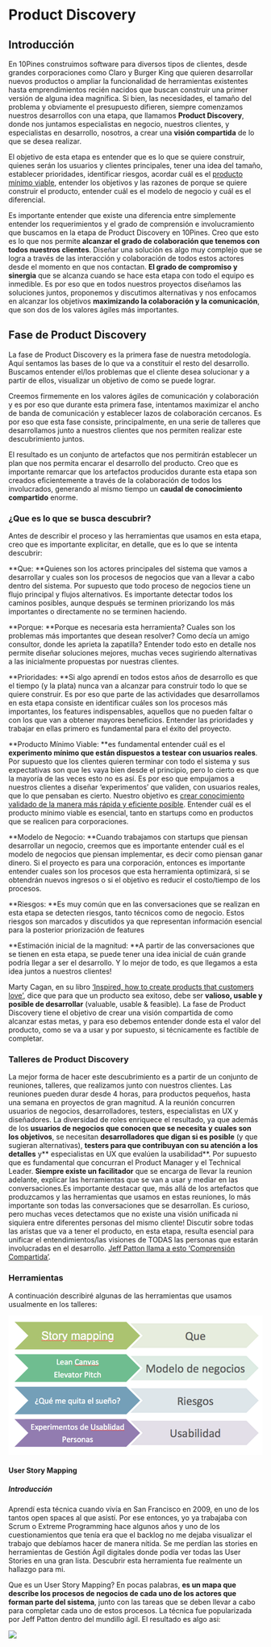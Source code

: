 # Product Discovery

## Introducción

En 10Pines construimos software para diversos tipos de clientes, desde grandes corporaciones como Claro y Burger King que quieren desarrollar nuevos productos o ampliar la funcionalidad de herramientas existentes hasta emprendimientos recién nacidos que buscan construir una primer versión de alguna idea magnífica. Si bien, las necesidades, el tamaño del problema y obviamente el presupuesto difieren, siempre comenzamos nuestros desarrollos con una etapa, que llamamos **Product Discovery**, donde nos juntamos especialistas en negocio, nuestros clientes, y especialistas en desarrollo, nosotros, a crear una **visión compartida** de lo que se desea realizar.

El objetivo de esta etapa es entender que es lo que se quiere construir, quienes serán los usuarios y clientes principales, tener una idea del tamaño, establecer prioridades, identificar riesgos, acordar cuál es el [producto mínimo viable](https://es.wikipedia.org/wiki/Producto_viable_mínimo), entender los objetivos y las razones de porque se quiere construir el producto, entender cuál es el modelo de negocio y cuál es el diferencial.

Es importante entender que existe una diferencia entre simplemente entender los requerimientos y el grado de comprensión e involucramiento que buscamos en la etapa de Product Discovery en 10Pines. Creo que esto es lo que nos permite **alcanzar el grado de colaboración que tenemos con todos nuestros clientes**. Diseñar una solución es algo muy complejo que se logra a través de las interacción y colaboración de todos estos actores desde el momento en que nos contactan. **El grado de compromiso y sinergia** que se alcanza cuando se hace esta etapa con todo el equipo es inmedible. Es por eso que en todos nuestros proyectos diseñamos las soluciones juntos, proponemos y discutimos alternativas y nos enfocamos en alcanzar los objetivos **maximizando la colaboración y la comunicación**, que son dos de los valores ágiles más importantes.

## **Fase de Product Discovery**

La fase de Product Discovery es la primera fase de nuestra metodología. Aquí sentamos las bases de lo que va a constituir el resto del desarrollo. Buscamos entender el/los problemas que el cliente desea solucionar y a partir de ellos, visualizar un objetivo de como se puede lograr.

Creemos firmemente en los valores ágiles de comunicación y colaboración y es por eso que durante esta primera fase, intentamos maximizar el ancho de banda de comunicación y establecer lazos de colaboración cercanos. Es por eso que esta fase consiste, principalmente, en una serie de talleres que desarrollamos junto a nuestros clientes que nos permiten realizar este descubrimiento juntos.

El resultado es un conjunto de artefactos que nos permitirán establecer un plan que nos permita encarar el desarrollo del producto. Creo que es importante remarcar que los artefactos producidos durante esta etapa son creados eficientemente a través de la colaboración de todos los involucrados, generando al mismo tiempo un **caudal de conocimiento compartido** enorme.

### **¿Que es lo que se busca descubrir?**

Antes de describir el proceso y las herramientas que usamos en esta etapa, creo que es importante explicitar, en detalle, que es lo que se intenta descubrir:

**Que: **Quienes son los actores principales del sistema que vamos a desarrollar y cuales son los procesos de negocios que van a llevar a cabo dentro del sistema. Por supuesto que todo proceso de negocios tiene un flujo principal y flujos alternativos. Es importante detectar todos los caminos posibles, aunque después se terminen priorizando los más importantes o directamente no se terminen haciendo.

**Porque: **Porque es necesaria esta herramienta? Cuales son los problemas más importantes que desean resolver? Como decía un amigo consultor, donde les aprieta la zapatilla? Entender todo esto en detalle nos permite diseñar soluciones mejores, muchas veces sugiriendo alternativas a las inicialmente propuestas por nuestras clientes.

**Prioridades: **Si algo aprendí en todos estos años de desarrollo es que el tiempo \(y la plata\) nunca van a alcanzar para construir todo lo que se quiere construir. Es por eso que parte de las actividades que desarrollamos en esta etapa consiste en identificar cuáles son los procesos más importantes, los features indispensables, aquellos que no pueden faltar o con los que van a obtener mayores beneficios. Entender las prioridades y trabajar en ellas primero es fundamental para el éxito del proyecto.

**Producto Mínimo Viable: **es fundamental entender cuál es el **experimento mínimo que están dispuestos a testear con usuarios reales**. Por supuesto que los clientes quieren terminar con todo el sistema y sus expectativas son que les vaya bien desde el principio, pero lo cierto es que la mayoría de las veces esto no es así. Es por eso que empujamos a nuestros clientes a diseñar ‘experimentos’ que validen, con usuarios reales, que lo que pensaban es cierto. Nuestro objetivo es [crear conocimiento validado de la manera más rápida y eficiente posible](http://theleanstartup.com/). Entender cuál es el producto mínimo viable es esencial, tanto en startups como en productos que se realicen para corporaciones.

**Modelo de Negocio: **Cuando trabajamos con startups que piensan desarrollar un negocio, creemos que es importante entender cuál es el modelo de negocios que piensan implementar, es decir como piensan ganar dinero. Si el proyecto es para una corporación, entonces es importante entender cuales son los procesos que esta herramienta optimizará, si se obtendrán nuevos ingresos o si el objetivo es reducir el costo/tiempo de los procesos.

**Riesgos: **Es muy común que en las conversaciones que se realizan en esta etapa se detecten riesgos, tanto técnicos como de negocio. Estos riesgos son marcados y discutidos ya que representan información esencial para la posterior priorización de features

**Estimación inicial de la magnitud: **A partir de las conversaciones que se tienen en esta etapa, se puede tener una idea inicial de cuán grande podría llegar a ser el desarrollo. Y lo mejor de todo, es que llegamos a esta idea juntos a nuestros clientes!

Marty Cagan, en su libro [‘Inspired, how to create products that customers love’](http://svpg.com/inspired-how-to-create-products-customers-love/), dice que para que un producto sea exitoso, debe ser **valioso, usable y posible de desarrollar** \(valuable, usable & feasible\). La fase de Product Discovery tiene el objetivo de crear una visión compartida de como alcanzar estas metas, y para eso debemos entender donde esta el valor del producto, como se va a usar y por supuesto, si técnicamente es factible de completar.



### **Talleres de Product Discovery**

La mejor forma de hacer este descubrimiento es a partir de un conjunto de reuniones, talleres, que realizamos junto con nuestros clientes. Las reuniones pueden durar desde 4 horas, para productos pequeños, hasta una semana en proyectos de gran magnitud. A la reunión concurren usuarios de negocios, desarrolladores, testers, especialistas en UX y diseñadores. La diversidad de roles enriquece el resultado, ya que además de los **usuarios de negocios que conocen que se necesita** **y cuales son los objetivos**, se necesitan **desarrolladores que digan si es posible** \(y que sugieran alternativas\), **testers para que contribuyan con su atención a los detalles** y** especialistas en UX que evalúen la usabilidad**. Por supuesto que es fundamental que concurran el Product Manager y el Technical Leader. **Siempre existe un facilitador** que se encarga de llevar la reunion adelante, explicar las herramientas que se van a usar y mediar en las conversaciones.Es importante destacar que, más allá de los artefactos que produzcamos y las herramientas que usamos en estas reuniones, lo más importante son todas las conversaciones que se desarrollan. Es curioso, pero muchas veces detectamos que no existe una visión unificada ni siquiera entre diferentes personas del mismo cliente! Discutir sobre todas las aristas que va a tener el producto, en esta etapa, resulta esencial para unificar el entendimientos/las visiones de TODAS las personas que estarán involucradas en el desarrollo. [Jeff Patton llama a esto ‘Comprensión Compartida’](https://www.amazon.com/User-Story-Mapping-Discover-Product/dp/1491904909/ref=as_sl_pc_qf_sp_asin_til?tag=jefpatass-20&linkCode=w00&linkId=NX2UXYQEFAANOFPO&creativeASIN=1491904909).



### **Herramientas**

A continuación describiré algunas de las herramientas que usamos usualmente en los talleres:

![](/assets/product_discovery_tools.png)

#### 

#### **User Story Mapping**

##### Introducción

Aprendí esta técnica cuando vivía en San Francisco en 2009, en uno de los tantos open spaces al que asistí. Por ese entonces, yo ya trabajaba con Scrum o Extreme Programming hace algunos años y uno de los cuestionamientos que tenía era que el backlog no me dejaba visualizar el trabajo que debíamos hacer de manera nítida. Se me perdían las stories en herramientas de Gestión Ágil digitales donde podía ver todas las User Stories en una gran lista. Descubrir esta herramienta fue realmente un hallazgo para mi.

Que es un User Story Mapping? En pocas palabras, **es un mapa que describe los procesos de negocios de cada uno de los actores que forman parte del sistema**, junto con las tareas que se deben llevar a cabo para completar cada uno de estos procesos. La técnica fue popularizada por Jeff Patton dentro del mundillo ágil. El resultado es algo asi:

![](https://lh6.googleusercontent.com/vSy_4DfsK9uHuSfZJg6hiHfiPbJGXdC8YFPenysGEuEN3DJFbbakwenAz8ZaZLg-VOHjhrxTJpisWKtq0ymiIF2d7oQxGGXtI4ESIT3adg79R4lKZd-I41xLZLdsGHxRYjDOfgdP)



